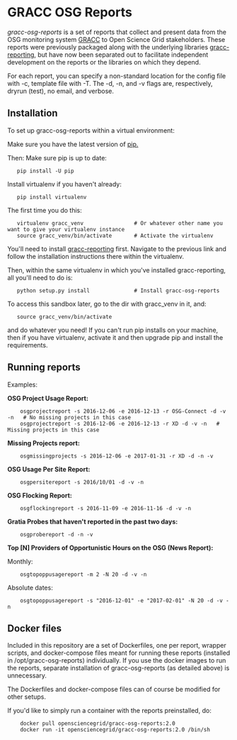 GRACC OSG Reports
============

_gracc-osg-reports_ is a set of reports that collect and present data from the OSG monitoring 
system [GRACC](https://gracc.opensciencegrid.org) to Open Science Grid stakeholders.  These reports were 
previously packaged along with the underlying libraries [gracc-reporting](https://github.com/opensciencegrid/gracc-reporting), 
but have now been separated out to facilitate independent development on the reports or the libraries on which they 
depend.

For each report, you can specify a non-standard location for the config file with -c, template file with -T. The -d, -n, and -v flags are, 
respectively, dryrun (test), no email, and verbose.


Installation
-------------

To set up gracc-osg-reports within a virtual environment:

Make sure you have the latest version of [pip.](https://pip.pypa.io/en/stable/installing/#do-i-need-to-install-pip)

Then:
Make sure pip is up to date:
```
   pip install -U pip
```
Install virtualenv if you haven't already:
```
   pip install virtualenv
```
The first time you do this:
```
   virtualenv gracc_venv                # Or whatever other name you want to give your virtualenv instance
   source gracc_venv/bin/activate       # Activate the virtualenv
```

You'll need to install [gracc-reporting](https://github.com/opensciencegrid/gracc-reporting) first.  Navigate to the previous link and 
follow the installation instructions there within the virtualenv.

Then, within the same virtualenv in which you've installed gracc-reporting, all you'll need to do is:

```
   python setup.py install              # Install gracc-osg-reports
```

To access this sandbox later, go to the dir with gracc_venv in it, and:
```
   source gracc_venv/bin/activate
```
and do whatever you need!  If you can't run pip installs on your machine,
then if you have virtualenv, activate it and then upgrade pip and install the 
requirements.

Running reports
---------------


Examples:

**OSG Project Usage Report:**
```
    osgprojectreport -s 2016-12-06 -e 2016-12-13 -r OSG-Connect -d -v -n   # No missing projects in this case
    osgprojectreport -s 2016-12-06 -e 2016-12-13 -r XD -d -v -n   # Missing projects in this case
```
**Missing Projects report:**
```
    osgmissingprojects -s 2016-12-06 -e 2017-01-31 -r XD -d -n -v
```
**OSG Usage Per Site Report:**
```
    osgpersitereport -s 2016/10/01 -d -v -n
```
**OSG Flocking Report:**
```
    osgflockingreport -s 2016-11-09 -e 2016-11-16 -d -v -n
```
**Gratia Probes that haven't reported in the past two days:**
```
    osgprobereport -d -n -v
```
**Top [N] Providers of Opportunistic Hours on the OSG (News Report):**

Monthly:
```
    osgtopoppusagereport -m 2 -N 20 -d -v -n
```
Absolute dates:
```
    osgtopoppusagereport -s "2016-12-01" -e "2017-02-01" -N 20 -d -v -n
```

Docker files 
------------

Included in this repository are a set of Dockerfiles, one per report, wrapper scripts, and docker-compose files meant for running
these reports (installed in /opt/gracc-osg-reports) individually.  If you use the docker images to run the reports, separate 
installation of gracc-osg-reports (as detailed above) is unnecessary.  

The Dockerfiles and docker-compose files can of course be modified for other setups.

If you'd like to simply run a container with the reports preinstalled, do:
```
	docker pull opensciencegrid/gracc-osg-reports:2.0
	docker run -it opensciencegrid/gracc-osg-reports:2.0 /bin/sh
```


